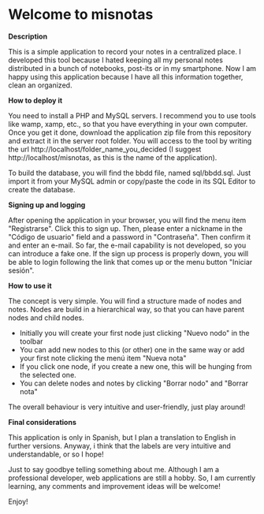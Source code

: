 # Welcome to misnotas


<b>Description</b>

This is a simple application to record your notes in a centralized place. I developed this tool because I hated keeping 
all my personal notes distributed in a bunch of notebooks, post-its or in my smartphone. Now I am happy using this application
because I have all this information together, clean an organized.

<b>How to deploy it</b>

You need to install a PHP and MySQL servers. I recommend you to use tools like wamp, xamp, etc., so that you have everything
in your own computer. 
Once you get it done, download the application zip file from this repository and extract it in the server root folder. You will access
to the tool by writing the url http://localhost/folder_name_you_decided (I suggest http://localhost/misnotas, as this is the name of the application).

To build the database, you will find the bbdd file, named sql/bbdd.sql. Just import it from your MySQL admin or copy/paste the code in 
its SQL Editor to create the database.

<b>Signing up and logging</b>

After opening the application in your browser, you will find the menu item "Registrarse". Click this to sign up.
Then, please enter a nickname in the "Código de usuario" field and a password in "Contraseña". Then confirm it and enter an e-mail. So far, 
the e-mail capability is not developed, so you can introduce a fake one.
If the sign up process is properly down, you will be able to login following the link that comes up or the menu button "Iniciar sesión".

<b>How to use it</b>

The concept is very simple. You will find a structure made of nodes and notes. Nodes are build in a hierarchical way, so that you can
have parent nodes and child nodes. 

* Initially you will create your first node just clicking "Nuevo nodo" in the toolbar
* You can add new nodes to this (or other) one in the same way or add your first note clicking the menú item "Nueva nota"
* If you click one node, if you create a new one, this will be hunging from the selected one.
* You can delete nodes and notes by clicking "Borrar nodo" and "Borrar nota"

The overall behaviour is very intuitive and user-friendly, just play around!

<b>Final considerations</b>

This application is only in Spanish, but I plan a translation to English in further versions. Anyway, i think that the labels are very intuitive and understandable, or so I hope!

Just to say goodbye telling something about me. Although I am a professional developer, web applications are still a hobby. So, I am currently learning, any comments and improvement ideas will be welcome!

Enjoy!
